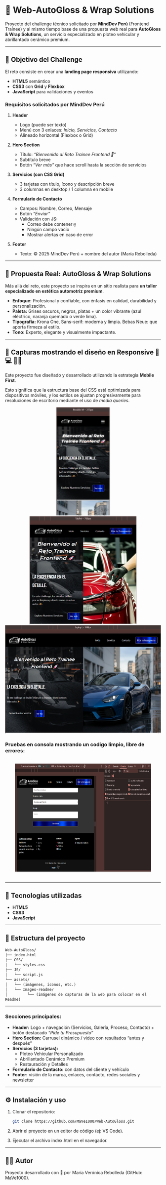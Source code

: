 # 🚗 Web-AutoGloss & Wrap Solutions

Proyecto del challenge técnico solicitado por **MindDev Perú** (Frontend Trainee) y al mismo tiempo base de una propuesta web real para **AutoGloss & Wrap Solutions**, un servicio especializado en ploteo vehicular y abrillantado cerámico premium.

---

## 📌 Objetivo del Challenge

El reto consiste en crear una **landing page responsiva** utilizando:

- **HTML5** semántico
- **CSS3** con **Grid** y **Flexbox**
- **JavaScript** para validaciones y eventos

### Requisitos solicitados por MindDev Perú

1. **Header**

   - Logo (puede ser texto)
   - Menú con 3 enlaces: _Inicio, Servicios, Contacto_
   - Alineado horizontal (Flexbox o Grid)

2. **Hero Section**

   - Título: _“Bienvenido al Reto Trainee Frontend 🚀”_
   - Subtítulo breve
   - Botón _“Ver más”_ que hace scroll hasta la sección de servicios

3. **Servicios (con CSS Grid)**

   - 3 tarjetas con título, ícono y descripción breve
   - 3 columnas en desktop / 1 columna en mobile

4. **Formulario de Contacto**

   - Campos: Nombre, Correo, Mensaje
   - Botón _“Enviar”_
   - Validación con JS:
     - Correo debe contener `@`
     - Ningún campo vacío
     - Mostrar alertas en caso de error

5. **Footer**
   - Texto: © 2025 MindDev Perú + nombre del autor (María Rebolleda)

---

## 🎨 Propuesta Real: AutoGloss & Wrap Solutions

Más allá del reto, este proyecto se inspira en un sitio realista para **un taller especializado en estética automotriz premium**.

- **Enfoque:** Profesional y confiable, con énfasis en calidad, durabilidad y personalización.
- **Paleta:** Grises oscuros, negros, platas + un color vibrante (azul eléctrico, naranja quemado o verde lima).
- **Tipografía:** Krona One, Sans-serif: moderna y limpia. Bebas Neue: que aporta firmeza al estilo.
- **Tono:** Experto, elegante y visualmente impactante.

---

## 📸 Capturas mostrando el diseño en Responsive 📱 💻 👩‍💻

Este proyecto fue diseñado y desarrollado utilizando la estrategia **Mobile First**.

Esto significa que la estructura base del CSS está optimizada para dispositivos móviles, y los estilos se ajustan progresivamente para resoluciones de escritorio mediante el uso de _media queries_.

<p align="center">
  <img src="Assets/Images-readme/Captura mobil 375 px.png" alt="Captura tamaño mobil" height="350">
  <img src="Assets/Images-readme/Captura 768px.png" alt="Captura tamaño tablet" height="350">
  <img src="Assets/Images-readme/Captura 1024px.png" alt="Captura tamaño desktop" height="350">
</p>

### Pruebas en consola mostrando un codigo limpio, libre de errores:

<p style="margin: 2rem;">
  <img src="Assets/Images-readme/Captura test de Consola Limpia.png" alt="Captura tamaño mobil" height="350">
 </p>

---

## 🚀 Tecnologías utilizadas

- **HTML5**
- **CSS3**
- **JavaScript**

---

## 📂 Estructura del proyecto

```
Web-AutoGloss/
├── index.html
├── CSS/
│   └── styles.css
├── JS/
│   └── script.js
└── assets/
│   └── (imágenes, íconos, etc.)
│   └── Images-readme/
│         └── (imágenes de capturas de la web para colocar en el Readme)
```

---

### Secciones principales:

- **Header:** Logo + navegación (Servicios, Galería, Proceso, Contacto) + botón destacado _“Pide tu Presupuesto”_
- **Hero Section:** Carrusel dinámico / video con resultados “antes y después”
- **Servicios (3 tarjetas):**
  - Ploteo Vehicular Personalizado
  - Abrillantado Cerámico Premium
  - Restauración y Detalles
- **Formulario de Contacto:** con datos del cliente y vehículo
- **Footer:** visión de la marca, enlaces, contacto, redes sociales y newsletter

---

## ⚙️ Instalación y uso

1. Clonar el repositorio:
   ```bash
   git clone https://github.com/MaVe1000/Web-AutoGloss.git
   ```
2. Abrir el proyecto en un editor de código (ej: VS Code).

3. Ejecutar el archivo index.html en el navegador.

---

## 🧑‍💻 Autor

Proyecto desarrollado con 💖 por María Verónica Rebolleda (GitHub: MaVe1000).
